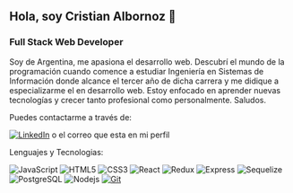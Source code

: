 ## Hola, soy Cristian Albornoz 👋
### Full Stack Web Developer

Soy de Argentina, me apasiona el desarrollo web. Descubrí el mundo de la programación cuando comence a estudiar Ingeniería en Sistemas de Información donde alcance el tercer año de dicha carrera y me didique a especializarme el en desarrollo web. Estoy enfocado en aprender nuevas tecnologías y crecer tanto profesional como personalmente. Saludos.

Puedes contactarme a través de:

[![LinkedIn](https://img.shields.io/badge/-LINKEDIN-0077B5?style=for-the-badge&logo=linkedin&logoColor=white)](https://www.linkedin.com/in/cristian-gabriel-albornoz-06bb07238/) o el correo que esta en mi perfil

Lenguajes y Tecnologias:

![JavaScript](https://img.shields.io/badge/-JavaScript-000000?style=flat&logo=javascript)
![HTML5](https://img.shields.io/badge/-HTML5-000000?style=flat&logo=html5)
![CSS3](https://img.shields.io/badge/-CSS3-000000?style=flat-square&logo=css3)
![React](https://img.shields.io/badge/-React-000000?style=flat-square&logo=react)
![Redux](https://img.shields.io/badge/-Redux-000000?style=flat-square&logo=redux)
![Express](https://img.shields.io/badge/-Express-black?style=flat-square&logo=express)
![Sequelize](https://img.shields.io/badge/-Sequelize-black?style=flat-square&logo=sequelize)
![PostgreSQL](https://img.shields.io/badge/-PostgreSQL-000000?style=flat-square&logo=postgresql)
![Nodejs](https://img.shields.io/badge/-Nodejs-black?style=flat-square&logo=Node.js)
[![Git](https://img.shields.io/badge/-Git-black?style=flat-square&logo=git&link=https://github.com/LuizCarlosAbbott/)](https://github.com/LuizCarlosAbbott/)
<!--
**cris-al/cris-al** is a ✨ _special_ ✨ repository because its `README.md` (this file) appears on your GitHub profile.

Here are some ideas to get you started:

- 🔭 I’m currently working on ...
- 🌱 I’m currently learning ...
- 👯 I’m looking to collaborate on ...
- 🤔 I’m looking for help with ...
- 💬 Ask me about ...
- 📫 How to reach me: ...
- 😄 Pronouns: ...
- ⚡ Fun fact: ...
-->
